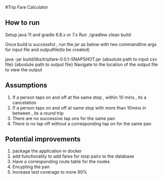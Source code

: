 #Trip Fare Calculator

##  How to run
   Setup java 11 and gradle 6.8.x or 7.x 
   Run ./gradlew clean build
   
   Once build is successful , run the jar as below with two commandline args for input file and outputfile(to be created)
   
   java -jar build/libs/tripfare-0.0.1-SNAPSHOT.jar {absolute path to input csv file} {aboslute path to output file}
   Navigate to the location of the output file to view the output
   
   ## Assumptions
   1. If a person taps on and off at the same stop , within 10 mins , its a cancelation
   2. If a person taps on and off at same stop with more than 10mins in between , its a round trip
   3. There are no successive tap ons for the same pan 
   4. There is no tap off without a corresponding tap on for the same pan 
   
   
   ## Potential improvements
   1. package the application in docker 
   2. add functionality to add fares for stop pairs to the database 
   3. Have a corresponding route table for the routes
   4. Encypting the pan
   5. Increase test coverage to more 90%
    
